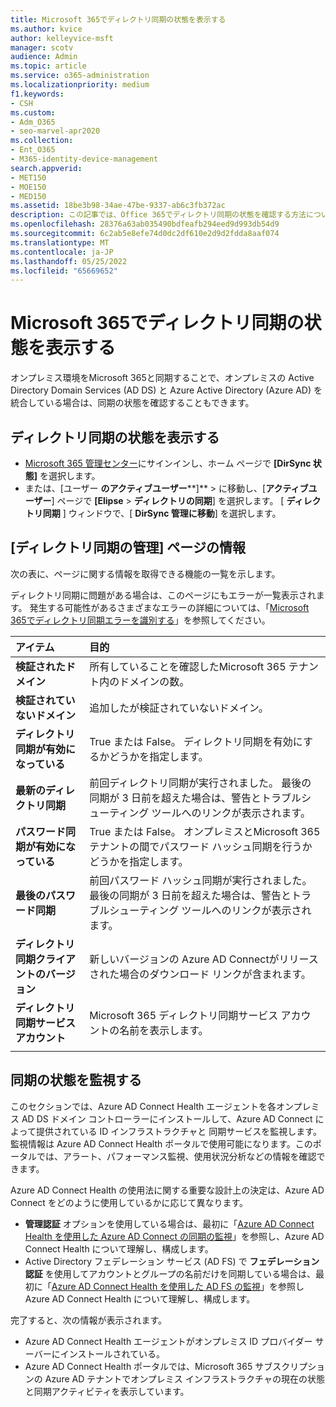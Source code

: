 ```yaml
---
title: Microsoft 365でディレクトリ同期の状態を表示する
ms.author: kvice
author: kelleyvice-msft
manager: scotv
audience: Admin
ms.topic: article
ms.service: o365-administration
ms.localizationpriority: medium
f1.keywords:
- CSH
ms.custom:
- Adm_O365
- seo-marvel-apr2020
ms.collection:
- Ent_O365
- M365-identity-device-management
search.appverid:
- MET150
- MOE150
- MED150
ms.assetid: 18be3b98-34ae-47be-9337-ab6c3fb372ac
description: この記事では、Office 365でディレクトリ同期の状態を確認する方法について説明します。
ms.openlocfilehash: 28376a63ab035490bdfeafb294eed9d993db54d9
ms.sourcegitcommit: 6c2ab5e8efe74d0dc2df610e2d9d2fdda8aaf074
ms.translationtype: MT
ms.contentlocale: ja-JP
ms.lasthandoff: 05/25/2022
ms.locfileid: "65669652"
---
```

# <a name="view-directory-synchronization-status-in-microsoft-365"></a>Microsoft 365でディレクトリ同期の状態を表示する

オンプレミス環境をMicrosoft 365と同期することで、オンプレミスの Active Directory Domain Services (AD DS) と Azure Active Directory (Azure AD) を統合している場合は、同期の状態を確認することもできます。
  
## <a name="view-directory-synchronization-status"></a>ディレクトリ同期の状態を表示する

- [Microsoft 365 管理センター](https://admin.microsoft.com)にサインインし、ホーム ページで **[DirSync 状態]** を選択します。
- または、[ユーザー **のアクティブユーザー****]** \> に移動し、[**アクティブユーザー**] ページで **[Elipse** \> **ディレクトリの同期**] を選択します。 [ **ディレクトリ同期** ] ウィンドウで、[ **DirSync 管理に移動**] を選択します。

## <a name="information-on-the-manage-directory-synchronization-page"></a>[ディレクトリ同期の管理] ページの情報

次の表に、ページに関する情報を取得できる機能の一覧を示します。
  
ディレクトリ同期に問題がある場合は、このページにもエラーが一覧表示されます。 発生する可能性があるさまざまなエラーの詳細については、「[Microsoft 365でディレクトリ同期エラーを識別する](identify-directory-synchronization-errors.md)」を参照してください。
  
|アイテム|目的|
|:-----|:-----|
|**検証されたドメイン** | 所有していることを確認したMicrosoft 365 テナント内のドメインの数。 |
|**検証されていないドメイン** | 追加したが検証されていないドメイン。 |
|**ディレクトリ同期が有効になっている** |True または False。 ディレクトリ同期を有効にするかどうかを指定します。 |
|**最新のディレクトリ同期** | 前回ディレクトリ同期が実行されました。 最後の同期が 3 日前を超えた場合は、警告とトラブルシューティング ツールへのリンクが表示されます。 |
|**パスワード同期が有効になっている** | True または False。 オンプレミスとMicrosoft 365 テナントの間でパスワード ハッシュ同期を行うかどうかを指定します。 |
|**最後のパスワード同期** | 前回パスワード ハッシュ同期が実行されました。 最後の同期が 3 日前を超えた場合は、警告とトラブルシューティング ツールへのリンクが表示されます。 |
|**ディレクトリ同期クライアントのバージョン** | 新しいバージョンの Azure AD Connectがリリースされた場合のダウンロード リンクが含まれます。 |
|**ディレクトリ同期サービス アカウント** | Microsoft 365 ディレクトリ同期サービス アカウントの名前を表示します。 |
|||

## <a name="monitor-synchronization-health"></a>同期の状態を監視する

このセクションでは、Azure AD Connect Health エージェントを各オンプレミス AD DS ドメイン コントローラーにインストールして、Azure AD Connect によって提供されている ID インフラストラクチャと 同期サービスを監視します。 監視情報は Azure AD Connect Health ポータルで使用可能になります。このポータルでは、アラート、パフォーマンス監視、使用状況分析などの情報を確認できます。

Azure AD Connect Health の使用法に関する重要な設計上の決定は、Azure AD Connect をどのように使用しているかに応じて異なります。

- **管理認証** オプションを使用している場合は、最初に「[Azure AD Connect Health を使用した Azure AD Connect の同期の監視](/azure/active-directory/connect-health/active-directory-aadconnect-health-sync)」を参照し、Azure AD Connect Health について理解し、構成します。
- Active Directory フェデレーション サービス (AD FS) で **フェデレーション認証** を使用してアカウントとグループの名前だけを同期している場合は、最初に「[Azure AD Connect Health を使用した AD FS の監視](/azure/active-directory/connect-health/active-directory-aadconnect-health-adfs)」を参照し Azure AD Connect Health について理解し、構成します。

完了すると、次の情報が表示されます。

- Azure AD Connect Health エージェントがオンプレミス ID プロバイダー サーバーにインストールされている。
- Azure AD Connect Health ポータルでは、Microsoft 365 サブスクリプションの Azure AD テナントでオンプレミス インフラストラクチャの現在の状態と同期アクティビティを表示しています。
